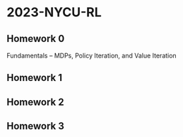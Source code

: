 # 2023-NYCU-RL

## Homework 0

Fundamentals – MDPs, Policy Iteration, and Value Iteration

## Homework 1

## Homework 2

## Homework 3
